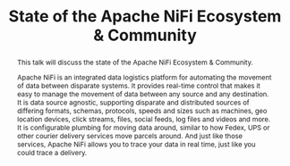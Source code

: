 ---
layout: as2018-talk

title: State of the Apache NiFi Ecosystem & Community

categories:

- APIs/Frameworks

slides: //www.slideshare.net/slideshow/embed_code/key/LB9AD7OkH3qtRk

video: //www.youtube.com/embed/0io-tn_5PHc

abstract: >

  <p>This talk will discuss the state of the Apache NiFi Ecosystem & Community.</p>

  <p>Apache NiFi is an integrated data logistics platform for automating the movement of data between disparate systems. It provides real-time control that makes it easy to manage the movement of data between any source and any destination. It is data source agnostic, supporting disparate and distributed sources of differing formats, schemas, protocols, speeds and sizes such as machines, geo location devices, click streams, files, social feeds, log files and videos and more. It is configurable plumbing for moving data around, similar to how Fedex, UPS or other courier delivery services move parcels around. And just like those services, Apache NiFi allows you to trace your data in real time, just like you could trace a delivery.</p>

speakers:

  - name: Aldrin Piri
    position: Engineering Manager
    affiliation: Hortonworks
    website: https://hortonworks.com/
    bio: >

       <p>Aldrin is a Software Developer tackling data flow challenges and integration for enterprise wide. Former Electrical and Computer Engineer and Patent Examiner. Current areas of work and interest are distributed computing, virtualization, and applications of Docker.</p>
       
---